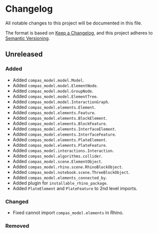 # Changelog

All notable changes to this project will be documented in this file.

The format is based on [Keep a Changelog](https://keepachangelog.com/en/1.0.0/),
and this project adheres to [Semantic Versioning](https://semver.org/spec/v2.0.0.html).

## Unreleased

### Added

* Added `compas_model.model.Model`.
* Added `compas_model.model.ElementNode`.
* Added `compas_model.model.GroupNode`.
* Added `compas_model.model.ElementTree`.
* Added `compas_model.model.InteractionGraph`.
* Added `compas_model.elements.Element`.
* Added `compas_model.elements.Feature`.
* Added `compas_model.elements.BlockElement`.
* Added `compas_model.elements.BlockFeature`.
* Added `compas_model.elements.InterfaceElement`.
* Added `compas_model.elements.InterfaceFeature`.
* Added `compas_model.elements.PlateElement`.
* Added `compas_model.elements.PlateFeature`.
* Added `compas_model.interactions.Interaction`.
* Added `compas_model.algorithms.collider`.
* Added `compas_model.scene.ElementObject`.
* Added `compas_model.rhino.scene.RhinoBlockObject`.
* Added `compas_model.notebook.scene.ThreeBlockObject`.
* Added `compas_model.elements_connected_by`.
* Added plugin for `installable_rhino_package`.
* Added `PlateElement` and `PlateFeature` to 2nd level imports.

### Changed

* Fixed cannot import `compas_model.elements` in Rhino.

### Removed
